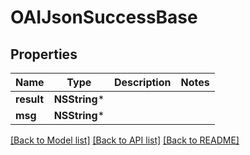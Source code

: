 # OAIJsonSuccessBase

## Properties
Name | Type | Description | Notes
------------ | ------------- | ------------- | -------------
**result** | **NSString*** |  | 
**msg** | **NSString*** |  | 

[[Back to Model list]](../README.md#documentation-for-models) [[Back to API list]](../README.md#documentation-for-api-endpoints) [[Back to README]](../README.md)


